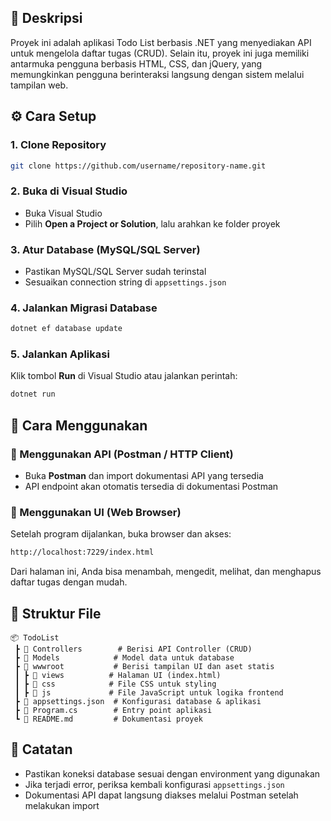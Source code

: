 ## 📖 Deskripsi
Proyek ini adalah aplikasi Todo List berbasis .NET yang menyediakan API untuk mengelola daftar tugas (CRUD). Selain itu, proyek ini juga memiliki antarmuka pengguna berbasis HTML, CSS, dan jQuery, yang memungkinkan pengguna berinteraksi langsung dengan sistem melalui tampilan web.

## ⚙️ Cara Setup
### 1. Clone Repository
```sh
git clone https://github.com/username/repository-name.git
```

### 2. Buka di Visual Studio
- Buka Visual Studio
- Pilih **Open a Project or Solution**, lalu arahkan ke folder proyek

### 3. Atur Database (MySQL/SQL Server)
- Pastikan MySQL/SQL Server sudah terinstal
- Sesuaikan connection string di `appsettings.json`

### 4. Jalankan Migrasi Database
```sh
dotnet ef database update
```

### 5. Jalankan Aplikasi
Klik tombol **Run** di Visual Studio atau jalankan perintah:
```sh
dotnet run
```

## 🚀 Cara Menggunakan
### 🔹 Menggunakan API (Postman / HTTP Client)
- Buka **Postman** dan import dokumentasi API yang tersedia
- API endpoint akan otomatis tersedia di dokumentasi Postman

### 🔹 Menggunakan UI (Web Browser)
Setelah program dijalankan, buka browser dan akses:
```sh
http://localhost:7229/index.html
```
Dari halaman ini, Anda bisa menambah, mengedit, melihat, dan menghapus daftar tugas dengan mudah.

## 📂 Struktur File
```
📦 TodoList
 ┣ 📂 Controllers        # Berisi API Controller (CRUD)
 ┣ 📂 Models            # Model data untuk database
 ┣ 📂 wwwroot           # Berisi tampilan UI dan aset statis
 ┃ ┣ 📂 views          # Halaman UI (index.html)
 ┃ ┣ 📂 css            # File CSS untuk styling
 ┃ ┣ 📂 js             # File JavaScript untuk logika frontend
 ┣ 📜 appsettings.json  # Konfigurasi database & aplikasi
 ┣ 📜 Program.cs        # Entry point aplikasi
 ┗ 📜 README.md         # Dokumentasi proyek
```

## 📝 Catatan
- Pastikan koneksi database sesuai dengan environment yang digunakan
- Jika terjadi error, periksa kembali konfigurasi `appsettings.json`
- Dokumentasi API dapat langsung diakses melalui Postman setelah melakukan import


